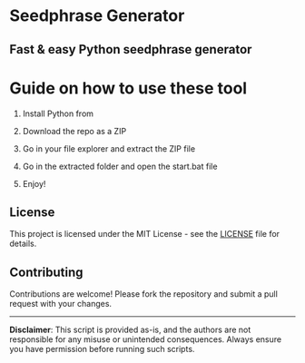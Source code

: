 # Seedphrase Generator           
              
## Fast & easy Python seedphrase generator                
                    
# Guide on how to use these tool                   
                 
1. Install Python from                
        
2. Download the repo as a ZIP             
           
3. Go in your file explorer and extract the ZIP file          
                 
4. Go in the extracted folder and open the start.bat file         
                  
5. Enjoy!               
                     
## License                   
            
This project is licensed under the MIT License - see the [LICENSE](LICENSE) file for details.                        
       
## Contributing       
             
Contributions are welcome! Please fork the repository and submit a pull request with your changes.              
             
---             
                
**Disclaimer**: This script is provided as-is, and the authors are not responsible for any misuse or unintended consequences. Always ensure you have permission before running such scripts.                